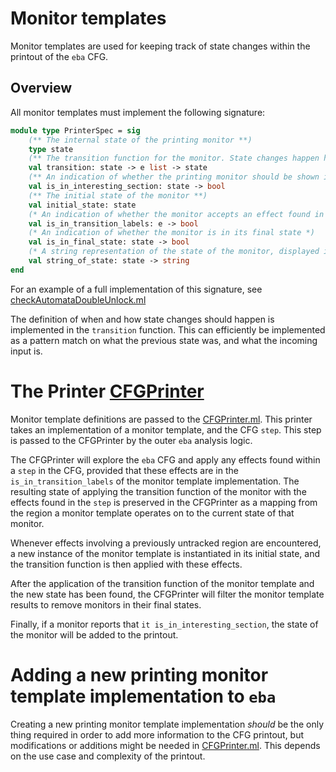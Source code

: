 # Monitor templates

Monitor templates are used for keeping track of state changes within the printout of the `eba` CFG.

## Overview 

All monitor templates must implement the following signature: 

```ocaml
module type PrinterSpec = sig
    (** The internal state of the printing monitor **)
    type state
	(** The transition function for the monitor. State changes happen here based on the previous state and the effects found in the input *)
	val transition: state -> e list -> state
	(** An indication of whether the printing monitor should be shown in the printout **)
    val is_in_interesting_section: state -> bool
	(** The initial state of the monitor **)
    val initial_state: state
	(* An indication of whether the monitor accepts an effect found in a CFG step *)
    val is_in_transition_labels: e -> bool
	(* An indication of whether the monitor is in its final state *)
    val is_in_final_state: state -> bool
	(* A string representation of the state of the monitor, displayed in the printout *)
	val string_of_state: state -> string
end
```

For an example of a full implementation of this signature, see [checkAutomataDoubleUnlock.ml](../src/checkAutomataDoubleUnlock.ml)

The definition of when and how state changes should happen is implemented in the `transition` function. This can efficiently be implemented as a pattern match on what the previous state was, and what the incoming input is. 

# The Printer [CFGPrinter](../src/cfgPrinter.ml)

Monitor template definitions are passed to the [CFGPrinter.ml](../src/cfgPrinter.ml). This printer takes an implementation of a monitor template, and the CFG `step`. This step is passed to the CFGPrinter by the outer `eba` analysis logic. 

The CFGPrinter will explore the `eba` CFG and apply any effects found within a `step` in the CFG, provided that these effects are in the `is_in_transition_labels` of the monitor template implementation. The resulting state of applying the transition function of the monitor with the effects found in the `step` is preserved in the CFGPrinter as a mapping from the region a monitor template operates on to the current state of that monitor. 

Whenever effects involving a previously untracked region are encountered, a new instance of the monitor template is instantiated in its initial state, and the transition function is then applied with these effects. 

After the application of the transition function of the monitor template and the new state has been found, the CFGPrinter will filter the monitor template results to remove monitors in their final states. 

Finally, if a monitor reports that `it is_in_interesting_section`, the state of the monitor will be added to the printout.

# Adding a new printing monitor template implementation to `eba` 

Creating a new printing monitor template implementation _should_ be the only thing required in order to add more information to the CFG printout, but modifications or additions might be needed in [CFGPrinter.ml](../src/cfgPrinter.ml). This depends on the use case and complexity of the printout.
